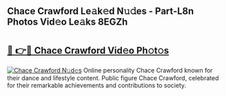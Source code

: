 ## Chace Crawford Le𝚊k𝚎d N𝚞𝚍es - Part-L8n Photos Vid𝚎o Le𝚊ks 8EGZh

# <h2><a href="http://fbdyhxv.evod.top/?m=Chace+Crawford">🔗 👉🔴 Chace Crawford Vid𝚎o Ph𝚘t𝚘s</a></h2>

[![Chace Crawford N𝚞d𝚎s](https://i.imgur.com/8V9OHl7.gif)](http://fbdyhxv.evod.top/?m=Chace+Crawford)
Online personality Chace Crawford known for their dance and lifestyle content. Public figure Chace Crawford, celebrated for their remarkable achievements and contributions to society. 

